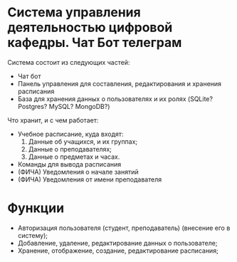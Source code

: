 # Система управления деятельностью цифровой кафедры. Чат Бот телеграм

Система состоит из следующих частей:
- Чат бот
- Панель управления для составления, редактирования и хранения расписания
- База для хранения данных о пользователях и их ролях (SQLite? Postgres? MySQL? MongoDB?)

Что хранит, и с чем работает: 

- Учебное расписание, куда входят:
  1. Данные об учащихся, и их группах;
  2. Данные о преподавателях;
  3. Данные о предметах и часах.
- Команды для вывода расписания
- (ФИЧА) Уведомления о начале занятий
- (ФИЧА) Уведомления от имени преподавателя

# Функции
- Авторизация пользователя (студент, преподаватель) (внесение его в систему);
- Добавление, удаление, редактирование данных о пользователе;
- Хранение, отображение, создание, редактирование расписания;